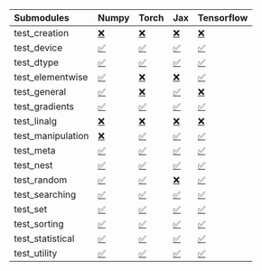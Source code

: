 | Submodules        | Numpy                                                                                                                           | Torch                                                                                                                           | Jax                                                                                                                             | Tensorflow                                                                                                                      |
|:------------------|:--------------------------------------------------------------------------------------------------------------------------------|:--------------------------------------------------------------------------------------------------------------------------------|:--------------------------------------------------------------------------------------------------------------------------------|:--------------------------------------------------------------------------------------------------------------------------------|
| test_creation     | <a href="https://github.com/unifyai/ivy/runs/8056968474?check_suite_focus=true" rel="noopener noreferrer" target="_blank">❌</a> | <a href="https://github.com/unifyai/ivy/runs/8056969122?check_suite_focus=true" rel="noopener noreferrer" target="_blank">❌</a> | <a href="https://github.com/unifyai/ivy/runs/8056969699?check_suite_focus=true" rel="noopener noreferrer" target="_blank">❌</a> | <a href="https://github.com/unifyai/ivy/runs/8056970182?check_suite_focus=true" rel="noopener noreferrer" target="_blank">❌</a> |
| test_device       | <a href="https://github.com/unifyai/ivy/runs/8056968521?check_suite_focus=true" rel="noopener noreferrer" target="_blank">✅</a> | <a href="https://github.com/unifyai/ivy/runs/8056969175?check_suite_focus=true" rel="noopener noreferrer" target="_blank">✅</a> | <a href="https://github.com/unifyai/ivy/runs/8056969732?check_suite_focus=true" rel="noopener noreferrer" target="_blank">✅</a> | <a href="https://github.com/unifyai/ivy/runs/8056970207?check_suite_focus=true" rel="noopener noreferrer" target="_blank">✅</a> |
| test_dtype        | <a href="https://github.com/unifyai/ivy/runs/8056968562?check_suite_focus=true" rel="noopener noreferrer" target="_blank">✅</a> | <a href="https://github.com/unifyai/ivy/runs/8056969226?check_suite_focus=true" rel="noopener noreferrer" target="_blank">✅</a> | <a href="https://github.com/unifyai/ivy/runs/8056969769?check_suite_focus=true" rel="noopener noreferrer" target="_blank">✅</a> | <a href="https://github.com/unifyai/ivy/runs/8056970233?check_suite_focus=true" rel="noopener noreferrer" target="_blank">✅</a> |
| test_elementwise  | <a href="https://github.com/unifyai/ivy/runs/8056968599?check_suite_focus=true" rel="noopener noreferrer" target="_blank">✅</a> | <a href="https://github.com/unifyai/ivy/runs/8056969268?check_suite_focus=true" rel="noopener noreferrer" target="_blank">❌</a> | <a href="https://github.com/unifyai/ivy/runs/8056969807?check_suite_focus=true" rel="noopener noreferrer" target="_blank">❌</a> | <a href="https://github.com/unifyai/ivy/runs/8056970261?check_suite_focus=true" rel="noopener noreferrer" target="_blank">✅</a> |
| test_general      | <a href="https://github.com/unifyai/ivy/runs/8056968636?check_suite_focus=true" rel="noopener noreferrer" target="_blank">✅</a> | <a href="https://github.com/unifyai/ivy/runs/8056969305?check_suite_focus=true" rel="noopener noreferrer" target="_blank">❌</a> | <a href="https://github.com/unifyai/ivy/runs/8056969837?check_suite_focus=true" rel="noopener noreferrer" target="_blank">✅</a> | <a href="https://github.com/unifyai/ivy/runs/8056970289?check_suite_focus=true" rel="noopener noreferrer" target="_blank">❌</a> |
| test_gradients    | <a href="https://github.com/unifyai/ivy/runs/8056968673?check_suite_focus=true" rel="noopener noreferrer" target="_blank">✅</a> | <a href="https://github.com/unifyai/ivy/runs/8056969346?check_suite_focus=true" rel="noopener noreferrer" target="_blank">✅</a> | <a href="https://github.com/unifyai/ivy/runs/8056969872?check_suite_focus=true" rel="noopener noreferrer" target="_blank">✅</a> | <a href="https://github.com/unifyai/ivy/runs/8056970315?check_suite_focus=true" rel="noopener noreferrer" target="_blank">✅</a> |
| test_linalg       | <a href="https://github.com/unifyai/ivy/runs/8056968703?check_suite_focus=true" rel="noopener noreferrer" target="_blank">❌</a> | <a href="https://github.com/unifyai/ivy/runs/8056969371?check_suite_focus=true" rel="noopener noreferrer" target="_blank">❌</a> | <a href="https://github.com/unifyai/ivy/runs/8056969904?check_suite_focus=true" rel="noopener noreferrer" target="_blank">❌</a> | <a href="https://github.com/unifyai/ivy/runs/8056970342?check_suite_focus=true" rel="noopener noreferrer" target="_blank">❌</a> |
| test_manipulation | <a href="https://github.com/unifyai/ivy/runs/8056968742?check_suite_focus=true" rel="noopener noreferrer" target="_blank">❌</a> | <a href="https://github.com/unifyai/ivy/runs/8056969404?check_suite_focus=true" rel="noopener noreferrer" target="_blank">✅</a> | <a href="https://github.com/unifyai/ivy/runs/8056969935?check_suite_focus=true" rel="noopener noreferrer" target="_blank">✅</a> | <a href="https://github.com/unifyai/ivy/runs/8056970371?check_suite_focus=true" rel="noopener noreferrer" target="_blank">✅</a> |
| test_meta         | <a href="https://github.com/unifyai/ivy/runs/8056968778?check_suite_focus=true" rel="noopener noreferrer" target="_blank">✅</a> | <a href="https://github.com/unifyai/ivy/runs/8056969431?check_suite_focus=true" rel="noopener noreferrer" target="_blank">✅</a> | <a href="https://github.com/unifyai/ivy/runs/8056969968?check_suite_focus=true" rel="noopener noreferrer" target="_blank">✅</a> | <a href="https://github.com/unifyai/ivy/runs/8056970406?check_suite_focus=true" rel="noopener noreferrer" target="_blank">✅</a> |
| test_nest         | <a href="https://github.com/unifyai/ivy/runs/8056968832?check_suite_focus=true" rel="noopener noreferrer" target="_blank">✅</a> | <a href="https://github.com/unifyai/ivy/runs/8056969460?check_suite_focus=true" rel="noopener noreferrer" target="_blank">✅</a> | <a href="https://github.com/unifyai/ivy/runs/8056969996?check_suite_focus=true" rel="noopener noreferrer" target="_blank">✅</a> | <a href="https://github.com/unifyai/ivy/runs/8056970437?check_suite_focus=true" rel="noopener noreferrer" target="_blank">✅</a> |
| test_random       | <a href="https://github.com/unifyai/ivy/runs/8056968878?check_suite_focus=true" rel="noopener noreferrer" target="_blank">✅</a> | <a href="https://github.com/unifyai/ivy/runs/8056969496?check_suite_focus=true" rel="noopener noreferrer" target="_blank">✅</a> | <a href="https://github.com/unifyai/ivy/runs/8056970030?check_suite_focus=true" rel="noopener noreferrer" target="_blank">❌</a> | <a href="https://github.com/unifyai/ivy/runs/8056970464?check_suite_focus=true" rel="noopener noreferrer" target="_blank">✅</a> |
| test_searching    | <a href="https://github.com/unifyai/ivy/runs/8056968922?check_suite_focus=true" rel="noopener noreferrer" target="_blank">✅</a> | <a href="https://github.com/unifyai/ivy/runs/8056969550?check_suite_focus=true" rel="noopener noreferrer" target="_blank">✅</a> | <a href="https://github.com/unifyai/ivy/runs/8056970064?check_suite_focus=true" rel="noopener noreferrer" target="_blank">✅</a> | <a href="https://github.com/unifyai/ivy/runs/8056970489?check_suite_focus=true" rel="noopener noreferrer" target="_blank">✅</a> |
| test_set          | <a href="https://github.com/unifyai/ivy/runs/8056968965?check_suite_focus=true" rel="noopener noreferrer" target="_blank">✅</a> | <a href="https://github.com/unifyai/ivy/runs/8056969595?check_suite_focus=true" rel="noopener noreferrer" target="_blank">✅</a> | <a href="https://github.com/unifyai/ivy/runs/8056970088?check_suite_focus=true" rel="noopener noreferrer" target="_blank">✅</a> | <a href="https://github.com/unifyai/ivy/runs/8056970524?check_suite_focus=true" rel="noopener noreferrer" target="_blank">✅</a> |
| test_sorting      | <a href="https://github.com/unifyai/ivy/runs/8056969005?check_suite_focus=true" rel="noopener noreferrer" target="_blank">✅</a> | <a href="https://github.com/unifyai/ivy/runs/8056969623?check_suite_focus=true" rel="noopener noreferrer" target="_blank">✅</a> | <a href="https://github.com/unifyai/ivy/runs/8056970120?check_suite_focus=true" rel="noopener noreferrer" target="_blank">✅</a> | <a href="https://github.com/unifyai/ivy/runs/8056970543?check_suite_focus=true" rel="noopener noreferrer" target="_blank">✅</a> |
| test_statistical  | <a href="https://github.com/unifyai/ivy/runs/8056969050?check_suite_focus=true" rel="noopener noreferrer" target="_blank">✅</a> | <a href="https://github.com/unifyai/ivy/runs/8056969648?check_suite_focus=true" rel="noopener noreferrer" target="_blank">✅</a> | <a href="https://github.com/unifyai/ivy/runs/8056970142?check_suite_focus=true" rel="noopener noreferrer" target="_blank">✅</a> | <a href="https://github.com/unifyai/ivy/runs/8056970580?check_suite_focus=true" rel="noopener noreferrer" target="_blank">✅</a> |
| test_utility      | <a href="https://github.com/unifyai/ivy/runs/8056969083?check_suite_focus=true" rel="noopener noreferrer" target="_blank">✅</a> | <a href="https://github.com/unifyai/ivy/runs/8056969671?check_suite_focus=true" rel="noopener noreferrer" target="_blank">✅</a> | <a href="https://github.com/unifyai/ivy/runs/8056970164?check_suite_focus=true" rel="noopener noreferrer" target="_blank">✅</a> | <a href="https://github.com/unifyai/ivy/runs/8056970608?check_suite_focus=true" rel="noopener noreferrer" target="_blank">✅</a> |